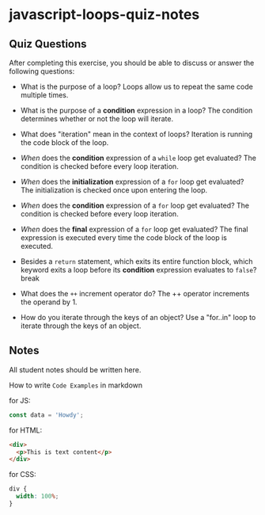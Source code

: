 # javascript-loops-quiz-notes

## Quiz Questions

After completing this exercise, you should be able to discuss or answer the following questions:

- What is the purpose of a loop?
  Loops allow us to repeat the same code multiple times.

- What is the purpose of a **condition** expression in a loop?
  The condition determines whether or not the loop will iterate.

- What does "iteration" mean in the context of loops?
  Iteration is running the code block of the loop.

- _When_ does the **condition** expression of a `while` loop get evaluated?
  The condition is checked before every loop iteration.

- _When_ does the **initialization** expression of a `for` loop get evaluated?
  The initialization is checked once upon entering the loop.

- _When_ does the **condition** expression of a `for` loop get evaluated?
  The condition is checked before every loop iteration.

- _When_ does the **final** expression of a `for` loop get evaluated?
  The final expression is executed every time the code block of the loop is executed.

- Besides a `return` statement, which exits its entire function block, which keyword exits a loop before its **condition** expression evaluates to `false`?
  break

- What does the `++` increment operator do?
  The ++ operator increments the operand by 1.

- How do you iterate through the keys of an object?
  Use a "for..in" loop to iterate through the keys of an object.

## Notes

All student notes should be written here.

How to write `Code Examples` in markdown

for JS:

```javascript
const data = 'Howdy';
```

for HTML:

```html
<div>
  <p>This is text content</p>
</div>
```

for CSS:

```css
div {
  width: 100%;
}
```
